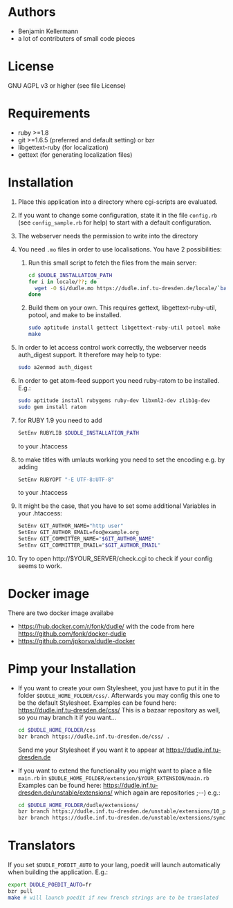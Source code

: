 # Authors
 * Benjamin Kellermann <Benjamin dot Kellermann at gmx in Germany>
 * a lot of contributers of small code pieces

# License
GNU AGPL v3 or higher (see file License)

# Requirements
 * ruby >=1.8
 * git >=1.6.5 (preferred and default setting) or bzr
 * libgettext-ruby (for localization)
 * gettext (for generating localization files)
 
# Installation
1. Place this application into a directory where cgi-scripts are evaluated.
2. If you want to change some configuration, state it in the file `config.rb`
   (see `config_sample.rb` for help)
   to start with a default configuration.
3. The webserver needs the permission to write into the directory 
4. You need `.mo` files in order to use localisations. 
   You have 2 possibilities:
   1. Run this small script to fetch the files from the main server:

      ```sh
      cd $DUDLE_INSTALLATION_PATH
      for i in locale/??; do
      	wget -O $i/dudle.mo https://dudle.inf.tu-dresden.de/locale/`basename $i`/dudle.mo
      done
      ```
   2. Build them on your own. This requires gettext,
      libgettext-ruby-util, potool, and make to be installed.

      ```sh
      sudo aptitude install gettect libgettext-ruby-util potool make
      make
      ```
5. In order to let access control work correctly, the webserver needs 
   auth_digest support. It therefore may help to type:

   ```sh
   sudo a2enmod auth_digest
   ```
6. In order to get atom-feed support you need ruby-ratom to be
   installed. E.g.:

   ```sh
   sudo aptitude install rubygems ruby-dev libxml2-dev zlib1g-dev
   sudo gem install ratom
   ```
7. for RUBY 1.9 you need to add

   ```sh
   SetEnv RUBYLIB $DUDLE_INSTALLATION_PATH
   ```
   to your .htaccess
8. to make titles with umlauts working you need to set the encoding e.g.
   by adding

   ```sh
   SetEnv RUBYOPT "-E UTF-8:UTF-8"
   ```
   to your .htaccess
9. It might be the case, that you have to set some additional Variables
   in your .htaccess:

   	```sh
    SetEnv GIT_AUTHOR_NAME="http user"
    SetEnv GIT_AUTHOR_EMAIL=foo@example.org
    SetEnv GIT_COMMITTER_NAME="$GIT_AUTHOR_NAME"
    SetEnv GIT_COMMITTER_EMAIL="$GIT_AUTHOR_EMAIL"
    ```
10. Try to open http://$YOUR_SERVER/check.cgi to check if your config
    seems to work.
 
# Docker image
There are two docker image availabe
 *  https://hub.docker.com/r/fonk/dudle/ with the code from here https://github.com/fonk/docker-dudle
 *  https://github.com/jpkorva/dudle-docker

# Pimp your Installation
 * If you want to create your own Stylesheet, you just have to put it in
   the folder `$DUDLE_HOME_FOLDER/css/`. Afterwards you may config this
   one to be the default Stylesheet. Examples can be found here:
     https://dudle.inf.tu-dresden.de/css/
   This is a bazaar repository as well, so you may branch it if you want…

   ```sh
   cd $DUDLE_HOME_FOLDER/css
   bzr branch https://dudle.inf.tu-dresden.de/css/ .
   ```
   Send me your Stylesheet if you want it to appear at 
   https://dudle.inf.tu-dresden.de
 * If you want to extend the functionality you might want to place a file
   `main.rb` in `$DUDLE_HOME_FOLDER/extension/$YOUR_EXTENSION/main.rb`
   Examples can be found here:
     https://dudle.inf.tu-dresden.de/unstable/extensions/
     which again are repositories ;--) e.g.:

     ```sh
     cd $DUDLE_HOME_FOLDER/dudle/extensions/
     bzr branch https://dudle.inf.tu-dresden.de/unstable/extensions/10_participate/
     bzr branch https://dudle.inf.tu-dresden.de/unstable/extensions/symcrypt/
     ```

# Translators
If you set `$DUDLE_POEDIT_AUTO` to your lang, poedit will launch
automatically when building the application. E.g.:

```sh
export DUDLE_POEDIT_AUTO=fr
bzr pull
make # will launch poedit if new french strings are to be translated
```
